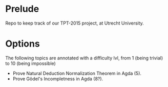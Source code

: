 Prelude
=======

Repo to keep track of our TPT-2015 project, at Utrecht University.

Options
=======

The following topics are annotated with a difficulty lvl, from 1 (being trivial) to 10 (being impossible)

- Prove Natural Deduction Normalization Theorem in Agda (5).
- Prove Gödel's Incompletness in Agda (8?). 
